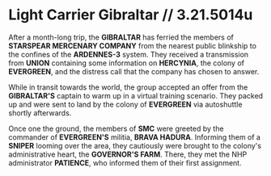 # Light Carrier Gibraltar // 3.21.5014u
After a month-long trip, the **GIBRALTAR** has ferried the members of **STARSPEAR MERCENARY COMPANY** from the nearest public blinkship to the confines of the **ARDENNES-3** system. They received a transmission from **UNION** containing some information on **HERCYNIA**, the colony of **EVERGREEN**, and the distress call that the company has chosen to answer.

While in transit towards the world, the group accepted an offer from the **GIBRALTAR'S** captain to warm up in a virtual training scenario. They packed up and were sent to land by the colony of **EVERGREEN** via autoshuttle shortly afterwards.

Once one the ground, the members of **SMC** were greeted by the commander of **EVERGREEN'S** militia, **BRAVA HADURA**. Informing them of a **SNIPER** looming over the area, they cautiously were brought to the colony's administrative heart, the **GOVERNOR'S FARM**. There, they met the NHP administrator **PATIENCE**, who informed them of their first assignment.
